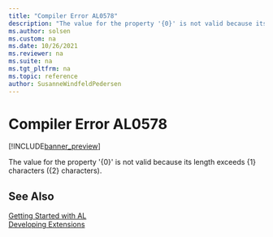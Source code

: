 ```yaml
---
title: "Compiler Error AL0578"
description: "The value for the property '{0}' is not valid because its length exceeds {1} characters ({2} characters)."
ms.author: solsen
ms.custom: na
ms.date: 10/26/2021
ms.reviewer: na
ms.suite: na
ms.tgt_pltfrm: na
ms.topic: reference
author: SusanneWindfeldPedersen
---
```

[//]: # (START>DO_NOT_EDIT)
[//]: # (IMPORTANT:Do not edit any of the content between here and the END>DO_NOT_EDIT.)
[//]: # (Any modifications should be made in the .xml files in the ModernDev repo.)
# Compiler Error AL0578

[!INCLUDE[banner_preview](../includes/banner_preview.md)]

The value for the property '{0}' is not valid because its length exceeds {1} characters ({2} characters).

[//]: # (IMPORTANT: END>DO_NOT_EDIT)
## See Also  
[Getting Started with AL](../devenv-get-started.md)  
[Developing Extensions](../devenv-dev-overview.md)  